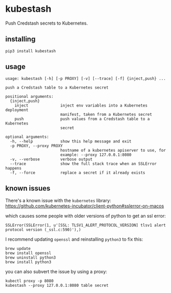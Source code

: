 # kubestash

Push Credstash secrets to Kubernetes.

## installing

```
pip3 install kubestash
```

## usage

```
usage: kubestash [-h] [-p PROXY] [-v] [--trace] [-f] {inject,push} ...

push a Credstash table to a Kubernetes secret

positional arguments:
  {inject,push}
    inject              inject env variables into a Kubernetes deployment
                        manifest, taken from a Kubernetes secret
    push                push values from a Credstash table to a Kubernetes
                        secret

optional arguments:
  -h, --help            show this help message and exit
  -p PROXY, --proxy PROXY
                        hostname of a kubernetes apiserver to use, for
                        example: --proxy 127.0.0.1:8080
  -v, --verbose         verbose output
  --trace               show the full stack trace when an SSLError happens
  -f, --force           replace a secret if it already exists
```

## known issues

There's a known issue with the `kubernetes` library: https://github.com/kubernetes-incubator/client-python#sslerror-on-macos

which causes some people with older versions of python to get an ssl error:

```
SSLError(SSLError(1, u'[SSL: TLSV1_ALERT_PROTOCOL_VERSION] tlsv1 alert protocol version (_ssl.c:590)'),)
```

I recommend updating `openssl` and reinstalling `python3` to fix this:

```
brew update
brew install openssl
brew uninstall python3
brew install python3
```

you can also subvert the issue by using a proxy:

```
kubectl proxy -p 8080
kubestash --proxy 127.0.0.1:8080 table secret
```

